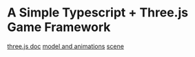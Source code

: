 # A Simple Typescript + Three.js Game Framework

[three.js doc]()
[model and animations](https://www.mixamo.com/#/)
[scene](https://sketchfab.com/3d-models?features=downloadable&sort_by=-likeCount)